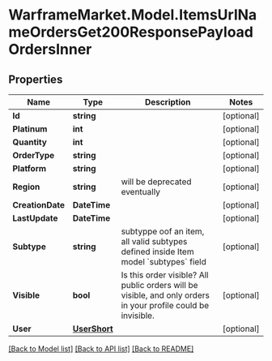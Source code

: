 # WarframeMarket.Model.ItemsUrlNameOrdersGet200ResponsePayloadOrdersInner

## Properties

Name | Type | Description | Notes
------------ | ------------- | ------------- | -------------
**Id** | **string** |  | [optional] 
**Platinum** | **int** |  | [optional] 
**Quantity** | **int** |  | [optional] 
**OrderType** | **string** |  | [optional] 
**Platform** | **string** |  | [optional] 
**Region** | **string** | will be deprecated eventually | [optional] 
**CreationDate** | **DateTime** |  | [optional] 
**LastUpdate** | **DateTime** |  | [optional] 
**Subtype** | **string** | subtyppe oof an item, all valid subtypes defined inside Item model &#x60;subtypes&#x60; field | [optional] 
**Visible** | **bool** | Is this order visible? All public orders will be visible, and only orders in your profile could be invisible.  | [optional] 
**User** | [**UserShort**](UserShort.md) |  | [optional] 

[[Back to Model list]](../README.md#documentation-for-models) [[Back to API list]](../README.md#documentation-for-api-endpoints) [[Back to README]](../README.md)


